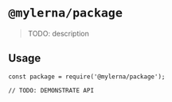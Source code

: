 # `@mylerna/package`

> TODO: description

## Usage

```
const package = require('@mylerna/package');

// TODO: DEMONSTRATE API
```
